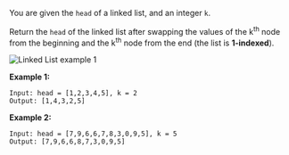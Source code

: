 You are given the `head` of a linked list, and an integer `k`.

Return the `head` of the linked list after swapping the values of the k<sup>th</sup> node from the beginning and the k<sup>th</sup> node from the end (the list is **1-indexed**).

![Linked List example 1](https://assets.leetcode.com/uploads/2020/09/21/linked1.jpg)

**Example 1:**
```
Input: head = [1,2,3,4,5], k = 2
Output: [1,4,3,2,5]
```
**Example 2:**
```
Input: head = [7,9,6,6,7,8,3,0,9,5], k = 5
Output: [7,9,6,6,8,7,3,0,9,5]
```
